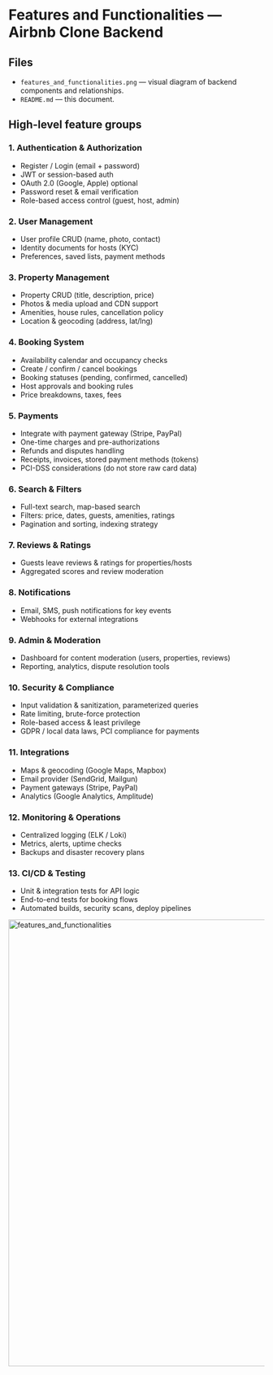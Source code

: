 # Features and Functionalities — Airbnb Clone Backend

## Files
- `features_and_functionalities.png` — visual diagram of backend components and relationships.
- `README.md` — this document.


## High-level feature groups

### 1. Authentication & Authorization
- Register / Login (email + password)
- JWT or session-based auth
- OAuth 2.0 (Google, Apple) optional
- Password reset & email verification
- Role-based access control (guest, host, admin)

### 2. User Management
- User profile CRUD (name, photo, contact)
- Identity documents for hosts (KYC)
- Preferences, saved lists, payment methods

### 3. Property Management
- Property CRUD (title, description, price)
- Photos & media upload and CDN support
- Amenities, house rules, cancellation policy
- Location & geocoding (address, lat/lng)

### 4. Booking System
- Availability calendar and occupancy checks
- Create / confirm / cancel bookings
- Booking statuses (pending, confirmed, cancelled)
- Host approvals and booking rules
- Price breakdowns, taxes, fees

### 5. Payments
- Integrate with payment gateway (Stripe, PayPal)
- One-time charges and pre-authorizations
- Refunds and disputes handling
- Receipts, invoices, stored payment methods (tokens)
- PCI-DSS considerations (do not store raw card data)

### 6. Search & Filters
- Full-text search, map-based search
- Filters: price, dates, guests, amenities, ratings
- Pagination and sorting, indexing strategy

### 7. Reviews & Ratings
- Guests leave reviews & ratings for properties/hosts
- Aggregated scores and review moderation

### 8. Notifications
- Email, SMS, push notifications for key events
- Webhooks for external integrations

### 9. Admin & Moderation
- Dashboard for content moderation (users, properties, reviews)
- Reporting, analytics, dispute resolution tools

### 10. Security & Compliance
- Input validation & sanitization, parameterized queries
- Rate limiting, brute-force protection
- Role-based access & least privilege
- GDPR / local data laws, PCI compliance for payments

### 11. Integrations
- Maps & geocoding (Google Maps, Mapbox)
- Email provider (SendGrid, Mailgun)
- Payment gateways (Stripe, PayPal)
- Analytics (Google Analytics, Amplitude)

### 12. Monitoring & Operations
- Centralized logging (ELK / Loki)
- Metrics, alerts, uptime checks
- Backups and disaster recovery plans

### 13. CI/CD & Testing
- Unit & integration tests for API logic
- End-to-end tests for booking flows
- Automated builds, security scans, deploy pipelines
<img width="3391" height="878" alt="features_and_functionalities" src="https://github.com/user-attachments/assets/d2f243b2-ddfd-46c7-860b-b3c681b364e3" />

